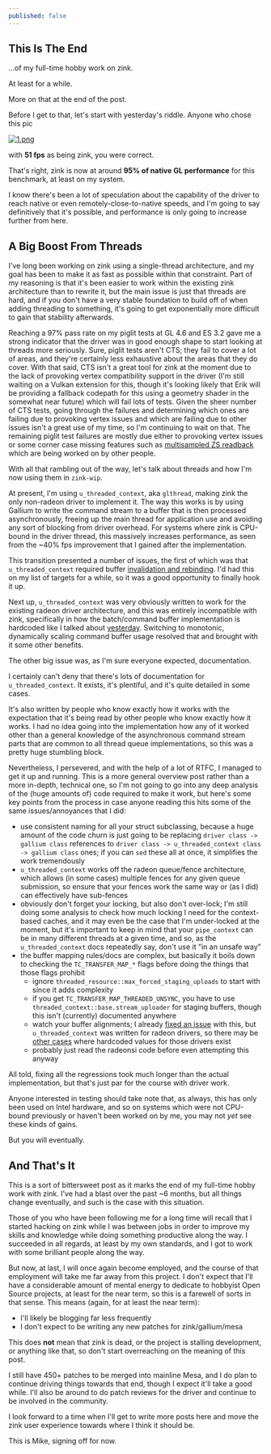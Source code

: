```yaml
---
published: false
---
```

## This Is The End

...of my full-time hobby work on zink.

At least for a while.

More on that at the end of the post.

Before I get to that, let's start with yesterday's riddle. Anyone who chose this pic

[![1.png]({{site.url}}/assets/guess1/1.png)]({{site.url}}/assets/guess1/1.png)

with **51 fps** as being zink, you were correct.

That's right, zink is now at around **95% of native GL performance** for this benchmark, at least on my system.

I know there's been a lot of speculation about the capability of the driver to reach native or even remotely-close-to-native speeds, and I'm going to say definitively that it's possible, and performance is only going to increase further from here.

## A Big Boost From Threads
I've long been working on zink using a single-thread architecture, and my goal has been to make it as fast as possible within that constraint. Part of my reasoning is that it's been easier to work within the existing zink architecture than to rewrite it, but the main issue is just that threads are hard, and if you don't have a very stable foundation to build off of when adding threading to something, it's going to get exponentially more difficult to gain that stability afterwards.

Reaching a 97% pass rate on my piglit tests at GL 4.6 and ES 3.2 gave me a strong indicator that the driver was in good enough shape to start looking at threads more seriously. Sure, piglit tests aren't CTS; they fail to cover a lot of areas, and they're certainly less exhaustive about the areas that they do cover. With that said, CTS isn't a great tool for zink at the moment due to the lack of provoking vertex compatibility support in the driver (I'm still waiting on a Vulkan extension for this, though it's looking likely that Erik will be providing a fallback codepath for this using a geometry shader in the somewhat near future) which will fail lots of tests. Given the sheer number of CTS tests, going through the failures and determining which ones are failing due to provoking vertex issues and which are failing due to other issues isn't a great use of my time, so I'm continuing to wait on that. The remaining piglit test failures are mostly due either to provoking vertex issues or some corner case missing features such as [multisampled ZS readback](https://gitlab.freedesktop.org/mesa/mesa/-/merge_requests/5935) which are being worked on by other people.

With all that rambling out of the way, let's talk about threads and how I'm now using them in `zink-wip`.

At present, I'm using `u_threaded_context`, aka `glthread`, making zink the only non-radeon driver to implement it. The way this works is by using Gallium to write the command stream to a buffer that is then processed asynchronously, freeing up the main thread for application use and avoiding any sort of blocking from driver overhead. For systems where zink is CPU-bound in the driver thread, this massively increases performance, as seen from the ~40% fps improvement that I gained after the implementation.

This transition presented a number of issues, the first of which was that `u_threaded_context` required buffer [invalidation and rebinding]({{site.url}}/invalidation/). I'd had this on my list of targets for a while, so it was a good opportunity to finally hook it up.

Next up, `u_threaded_context` was very obviously written to work for the existing radeon driver architecture, and this was entirely incompatible with zink, specifically in how the batch/command buffer implementation is hardcoded like I talked about [yesterday]({{site.url}}/architecture/). Switching to monotonic, dynamically scaling command buffer usage resolved that and brought with it some other benefits.

The other big issue was, as I'm sure everyone expected, documentation.

I certainly can't deny that there's lots of documentation for `u_threaded_context`. It exists, it's plentiful, and it's quite detailed in some cases.

It's also written by people who know exactly how it works with the expectation that it's being read by other people who know exactly how it works. I had no idea going into the implementation how any of it worked other than a general knowledge of the asynchronous command stream parts that are common to all thread queue implementations, so this was a pretty huge stumbling block.

Nevertheless, I persevered, and with the help of a lot of RTFC, I managed to get it up and running. This is a more general overview post rather than a more in-depth, technical one, so I'm not going to go into any deep analysis of the (huge amounts of) code required to make it work, but here's some key points from the process in case anyone reading this hits some of the same issues/annoyances that I did:
* use consistent naming for all your struct subclassing, because a huge amount of the code churn is just going to be replacing `driver class -> gallium class` references to `driver class -> u_threaded_context class -> gallium class` ones; if you can `sed` these all at once, it simplifies the work tremendously
* `u_threaded_context` works off the radeon queue/fence architecture, which allows (in some cases) multiple fences for any given queue submission, so ensure that your fences work the same way or (as I did) can effectively have sub-fences
* obviously don't forget your locking, but also don't over-lock; I'm still doing some analysis to check how much locking I need for the context-based caches, and it may even be the case that I'm under-locked at the moment, but it's important to keep in mind that your `pipe_context` can be in many different threads at a given time, and so, as the `u_threaded_context` docs repeatedly say, don't use it "in an unsafe way"
* the buffer mapping rules/docs are complex, but basically it boils down to checking the `TC_TRANSFER_MAP_*` flags before doing the things that those flags prohibit
  * ignore `threaded_resource::max_forced_staging_uploads` to start with since it adds complexity
  * if you get `TC_TRANSFER_MAP_THREADED_UNSYNC`, you have to use `threaded_context::base.stream_uploader` for staging buffers, though this isn't (currently) documented anywhere
  * watch your buffer alignments; I already [fixed an issue](https://gitlab.freedesktop.org/mesa/mesa/-/merge_requests/7452) with this, but `u_threaded_context` was written for radeon drivers, so there may be [other cases](https://gitlab.freedesktop.org/mesa/mesa/-/merge_requests/7475) where hardcoded values for those drivers exist
  * probably just read the radeonsi code before even attempting this anyway

All told, fixing all the regressions took much longer than the actual implementation, but that's just par for the course with driver work.

Anyone interested in testing should take note that, as always, this has only been used on Intel hardware, and so on systems which were not CPU-bound previously or haven't been worked on by me, you may not *yet* see these kinds of gains.

But you will eventually.

## And That's It
This is a sort of bittersweet post as it marks the end of my full-time hobby work with zink. I've had a blast over the past ~6 months, but all things change eventually, and such is the case with this situation.

Those of you who have been following me for a long time will recall that I started hacking on zink while I was between jobs in order to improve my skills and knowledge while doing something productive along the way. I succeeded in all regards, at least by my own standards, and I got to work with some brilliant people along the way.

But now, at last, I will once again become employed, and the course of that employment will take me far away from this project. I don't expect that I'll have a considerable amount of mental energy to dedicate to hobbyist Open Source projects, at least for the near term, so this is a farewell of sorts in that sense. This means (again, for at least the near term):
* I'll likely be blogging far less frequently
* I don't expect to be writing any new patches for zink/gallium/mesa

This does **not** mean that zink is dead, or the project is stalling development, or anything like that, so don't start overreaching on the meaning of this post.

I still have 450+ patches to be merged into mainline Mesa, and I do plan to continue driving things towards that end, though I expect it'll take a good while. I'll also be around to do patch reviews for the driver and continue to be involved in the community.

I look forward to a time when I'll get to write more posts here and move the zink user experience towards where I think it should be.

This is Mike, signing off for now.
